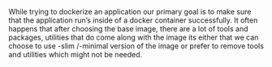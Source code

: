 While trying to dockerize an application our primary goal is to make sure that the application run’s inside of a docker container successfully. It often happens that after choosing the base image, there are a lot of tools and packages, utilities that do come along with the image its either that we can choose to use -slim /-minimal version of the image or prefer to remove tools and utilities which might not be needed.